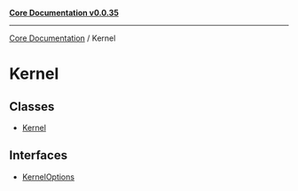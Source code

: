 [**Core Documentation v0.0.35**](../README.md)

***

[Core Documentation](../modules.md) / Kernel

# Kernel

## Classes

- [Kernel](classes/Kernel.md)

## Interfaces

- [KernelOptions](interfaces/KernelOptions.md)
